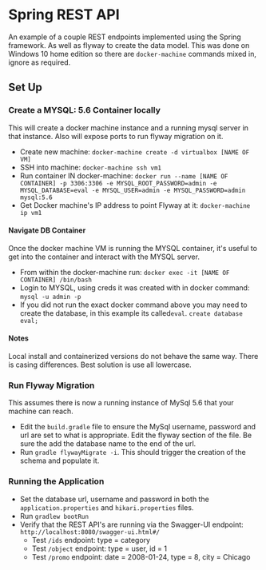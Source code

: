 # Spring REST API
An example of a couple REST endpoints implemented using the Spring framework. As well as 
flyway to create the data model. This was done on Windows 10 home edition so there
 are `docker-machine` commands mixed in, ignore as required. 

## Set Up 

### Create a MYSQL: 5.6 Container locally

This will create a docker machine instance and a running mysql server in that instance. 
Also will expose ports to run flyway migration on it. 
- Create new machine: `docker-machine create -d virtualbox [NAME OF VM]`
- SSH into machine: `docker-machine ssh vm1`
- Run container IN docker-machine: `docker run --name [NAME OF CONTAINER] -p 3306:3306 -e MYSQL_ROOT_PASSWORD=admin
-e MYSQL_DATABASE=eval -e MYSQL_USER=admin -e MYSQL_PASSWORD=admin mysql:5.6`
- Get Docker machine's IP address to point Flyway at it: `docker-machine ip vm1`

#### Navigate DB Container
Once the docker machine VM  is running the MYSQL container, it's useful to get into the container and
interact with the MYSQL server. 
- From within the docker-machine run: `docker exec -it [NAME OF CONTAINER] /bin/bash`
- Login to MYSQL, using creds it was created with in docker command: `mysql -u admin -p`
- If you did not run the exact docker command above you may need to create the database, in this example its 
called`eval`. `create database eval;`

#### Notes
Local install and containerized versions do not behave the same way. There is casing differences.
Best solution is use all lowercase. 

### Run Flyway Migration
This assumes there is now a running instance of MySql 5.6 that your machine can reach.
- Edit the `build.gradle` file to ensure the MySql username, password and url are set
to what is appropriate. Edit the flyway section of the file. Be sure the add the database
name to the end of the url. 
- Run `gradle flywayMigrate -i`. This should trigger the creation of the schema and
populate it. 


### Running the Application
- Set the database url, username and password in both the `application.properties`
 and `hikari.properties` files. 
- Run `gradlew bootRun`
- Verify that the REST API's are running via the Swagger-UI endpoint: 
`http://localhost:8080/swagger-ui.html#/`
    - Test `/ids` endpoint: type = category
    - Test `/object` endpoint: type = user, id = 1
    - Test `/promo` endpoint: date = 2008-01-24, type = 8, city = Chicago

 